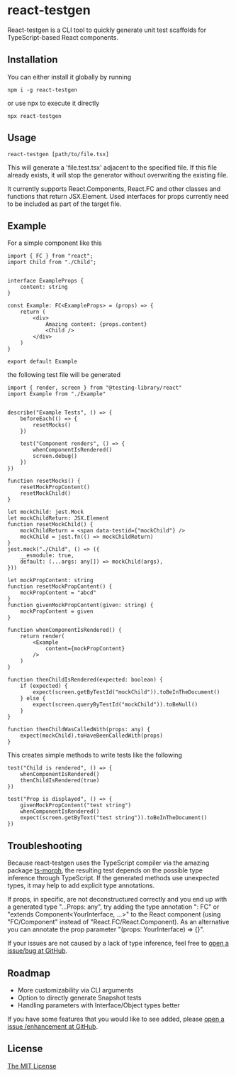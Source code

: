 # react-testgen

React-testgen is a CLI tool to quickly generate unit test scaffolds for 
TypeScript-based React components.

## Installation

You can either install it globally by running
```
npm i -g react-testgen
```
or use npx to execute it directly
```
npx react-testgen
```

## Usage

```
react-testgen [path/to/file.tsx]
```
This will generate a 'file.test.tsx' adjacent to the specified file. If this
file already exists, it will stop the generator without overwriting the existing
file.

It currently supports React.Components, React.FC and other classes and functions
that return JSX.Element. Used interfaces for props currently need to be included
as part of the target file.

## Example

For a simple component like this
```
import { FC } from "react";
import Child from "./Child";


interface ExampleProps {
    content: string
}

const Example: FC<ExampleProps> = (props) => {
    return (
        <div>
            Amazing content: {props.content}
            <Child />
        </div>
    )
}

export default Example
```
the following test file will be generated
```
import { render, screen } from "@testing-library/react"
import Example from "./Example"


describe("Example Tests", () => {
    beforeEach(() => {
        resetMocks()
    })

    test("Component renders", () => {
        whenComponentIsRendered()
        screen.debug()
    })
})

function resetMocks() {
    resetMockPropContent()
    resetMockChild()
}

let mockChild: jest.Mock
let mockChildReturn: JSX.Element
function resetMockChild() {
    mockChildReturn = <span data-testid={"mockChild"} />
    mockChild = jest.fn(() => mockChildReturn)
}
jest.mock("./Child", () => ({
    __esmodule: true,
    default: (...args: any[]) => mockChild(args),
}))

let mockPropContent: string
function resetMockPropContent() {
    mockPropContent = "abcd"
}
function givenMockPropContent(given: string) {
    mockPropContent = given
}

function whenComponentIsRendered() {
    return render(
        <Example
            content={mockPropContent}
        />
    )
}

function thenChildIsRendered(expected: boolean) {
    if (expected) {
        expect(screen.getByTestId("mockChild")).toBeInTheDocument()
    } else {
        expect(screen.queryByTestId("mockChild")).toBeNull()
    }
}

function thenChildWasCalledWith(props: any) {
    expect(mockChild).toHaveBeenCalledWith(props)
}
```

This creates simple methods to write tests like the following
```
test("Child is rendered", () => {
    whenComponentIsRendered()
    thenChildIsRendered(true)
})

test("Prop is displayed", () => {
    givenMockPropContent("test string")
    whenComponentIsRendered()
    expect(screen.getByText("test string")).toBeInTheDocument()
})
```

## Troubleshooting

Because react-testgen uses the TypeScript compiler via the amazing
package [ts-morph](https://github.com/dsherret/ts-morph), the resulting test
depends on the possible type inference through TypeScript. If the generated
methods use unexpected types, it may help to add explicit type annotations.

If props, in specific, are not deconstructured correctly and you end up with
a generated type "...Props: any", try adding the type annotation 
": FC<YourInterface>" or "extends Component<YourInterface, ...>" to the React
component (using "FC/Component" instead of "React.FC/React.Component). 
As an alternative you can annotate the prop parameter "(props: YourInterface) 
=> {}".

If your issues are not caused by a lack of type inference, feel free to [open a
issue/bug at GitHub](https://github.com/DustinHolm/react-testgen/issues).

## Roadmap

 - More customizability via CLI arguments
 - Option to directly generate Snapshot tests
 - Handling parameters with Interface/Object types better

If you have some features that you would like to see added, please [open a issue
/enhancement at GitHub](https://github.com/DustinHolm/react-testgen/issues).

## License

[The MIT License](https://opensource.org/licenses/MIT)
